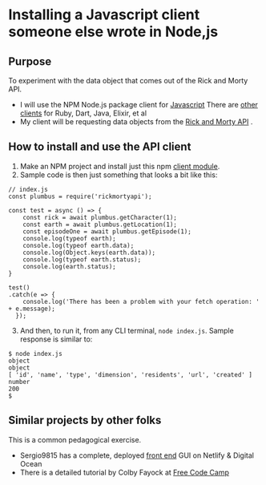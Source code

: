 # Installing a Javascript client someone else wrote in Node,js


## Purpose
To experiment with the data object that comes out of the Rick and Morty API.

* I will use the NPM Node.js package client for [Javascript](https://javascript.rickandmortyapi.com/)  There are [other clients](https://rickandmortyapi.com/documentation) for Ruby, Dart, Java, Elixir, et al
* My client will be requesting data objects from the [Rick and Morty API](https://rickandmortyapi.com/)  .


## How to install and use the API client

1. Make an NPM project and install just this npm [client module](https://javascript.rickandmortyapi.com/).
2. Sample code is then just something that looks a bit like this:
```
// index.js
const plumbus = require('rickmortyapi');

const test = async () => {
    const rick = await plumbus.getCharacter(1);
    const earth = await plumbus.getLocation(1);
    const episodeOne = await plumbus.getEpisode(1);
    console.log(typeof earth);
    console.log(typeof earth.data);
    console.log(Object.keys(earth.data));
    console.log(typeof earth.status);
    console.log(earth.status);
}

test()
.catch(e => {
    console.log('There has been a problem with your fetch operation: ' + e.message);
  });
```
3. And then, to run it, from any CLI terminal, `node index.js`. Sample response is similar to:
```
$ node index.js
object
object
[ 'id', 'name', 'type', 'dimension', 'residents', 'url', 'created' ]
number
200
$
```

## Similar projects by other folks

This is a common pedagogical exercise.

* Sergio9815 has a complete, deployed [front end](https://github.com/Sergio9815/RickAndMorty_API) GUI on Netlify & Digital Ocean
* There is a detailed tutorial by Colby Fayock at [Free Code Camp ](https://www.freecodecamp.org/news/how-to-create-a-dynamic-rick-and-morty-wiki-web-app-with-next-js/)

